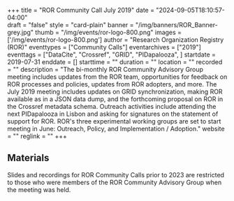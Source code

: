 +++
title = "ROR Community Call July 2019" 
date = "2024-09-05T18:10:57-04:00"  
draft = "false" 
style = "card-plain" 
banner = "/img/banners/ROR_Banner-grey.jpg" 
thumb = "/img/events/ror-logo-800.png" 
images = ['/img/events/ror-logo-800.png']
author = "Research Organization Registry (ROR)" 
eventtypes = ["Community Calls"]
eventarchives = ["2019"]
eventtags = ["DataCite", "Crossref", "GRID", "PIDapalooza", ]
startdate = 2019-07-31
enddate = []
starttime = ""
duration = ""
location = ""
recorded = ""
description = "The bi-monthly ROR Community Advisory Group meeting includes updates from the ROR team, opportunities for feedback on ROR processes and policies, updates from ROR adopters, and more. The July 2019 meeting includes updates on GRID synchronization, making ROR available as in a JSON data dump, and the forthcoming proposal on ROR in the Crossref metadata schema. Outreach activities include attending the next PIDapalooza in Lisbon and asking for signatures on the statement of support for ROR. ROR's three experimental working groups are set to start meeting in June: Outreach, Policy, and Implementation / Adoption."
website = ""
reglink = ""
+++

## Materials 

Slides and recordings for ROR Community Calls prior to 2023 are restricted to those who were members of the ROR Community Advisory Group when the meeting was held. 